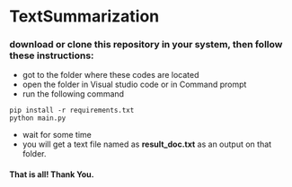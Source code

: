 # TextSummarization

### download or clone this repository in your system, then follow these instructions:
- got to the folder where these codes are located
- open the folder in Visual studio code or in Command prompt
- run the following command
```
pip install -r requirements.txt
python main.py 
```
- wait for some time
- you will get a text file named as **result_doc.txt** as an output on that folder.

#### That is all! Thank You.
